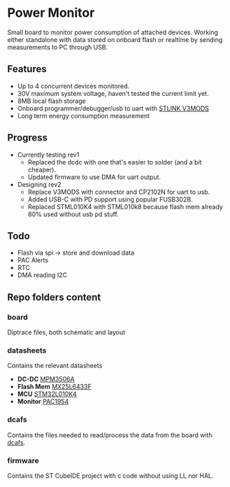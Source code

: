 # Power Monitor

Small board to monitor power consumption of attached devices. 
Working either standalone with data stored on onboard flash or realtime by sending measurements to PC through USB.

## Features
- Up to 4 concurrent devices monitored.
- 30V maximum system voltage, haven't tested the current limit yet.
- 8MB local flash storage
- Onboard programmer/debugger/usb to uart with [STLINK V3MODS](https://www.st.com/en/development-tools/stlink-v3mods.html)
- Long term energy consumption measurement

## Progress
- Currently testing rev1
  - Replaced the dcdc with one that's easier to solder (and a bit cheaper).
  - Updated firmware to use DMA for uart output.
- Designing rev2
  - Replace V3MODS with connector and CP2102N for uart to usb.
  - Added USB-C with PD support using popular FUSB302B.
  - Replaced STML010K4 with STML010k8 because flash mem already 80% used without usb pd stuff.
     
## Todo
- Flash via spi -> store and download data
- PAC Alerts
- RTC
- DMA reading I2C

## Repo folders content
### board
Diptrace files, both schematic and layout

### datasheets
Contains the relevant datasheets
- **DC-DC** [MPM3506A](https://www.monolithicpower.com/en/documentview/productdocument/index/version/2/document_type/Datasheet/lang/en/sku/MPM3506AGQV-Z/document_id/2106/)
- **Flash Mem** [MX25L6433F](https://www.macronix.com/Lists/Datasheet/Attachments/8911/MX25L6433F,%203V,%2064Mb,%20v1.3.pdf)
- **MCU** [STM32L010K4](https://www.st.com/resource/en/datasheet/stm32l010k4.pdf)
- **Monitor** [PAC1954](https://ww1.microchip.com/downloads/aemDocuments/documents/MSLD/ProductDocuments/DataSheets/PAC195X-Family-Data-Sheet-DS20006539.pdf)

### dcafs
Contains the files needed to read/process the data from the board with [dcafs](https://github.com/michieltjampens/dcafs).

### firmware
Contains the ST CubeIDE project with c code without using LL nor HAL.
